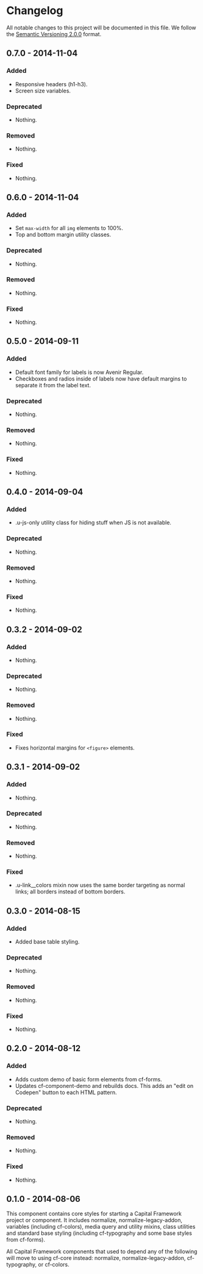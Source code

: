 # Changelog

All notable changes to this project will be documented in this file.
We follow the [Semantic Versioning 2.0.0](http://semver.org/) format.


## 0.7.0 - 2014-11-04

### Added
- Responsive headers (h1-h3).
- Screen size variables.

### Deprecated
- Nothing.

### Removed
- Nothing.

### Fixed
- Nothing.

## 0.6.0 - 2014-11-04

### Added
- Set `max-width` for all `img` elements to 100%.
- Top and bottom margin utility classes.

### Deprecated
- Nothing.

### Removed
- Nothing.

### Fixed
- Nothing.


## 0.5.0 - 2014-09-11

### Added
- Default font family for labels is now Avenir Regular.
- Checkboxes and radios inside of labels now have default margins to separate
  it from the label text.

### Deprecated
- Nothing.

### Removed
- Nothing.

### Fixed
- Nothing.


## 0.4.0 - 2014-09-04

### Added
- .u-js-only utility class for hiding stuff when JS is not available.

### Deprecated
- Nothing.

### Removed
- Nothing.

### Fixed
- Nothing.


## 0.3.2 - 2014-09-02

### Added
- Nothing.

### Deprecated
- Nothing.

### Removed
- Nothing.

### Fixed
- Fixes horizontal margins for `<figure>` elements.


## 0.3.1 - 2014-09-02

### Added
- Nothing.

### Deprecated
- Nothing.

### Removed
- Nothing.

### Fixed
- .u-link__colors mixin now uses the same border targeting as normal links;
  all borders instead of bottom borders.


## 0.3.0 - 2014-08-15

### Added
- Added base table styling.

### Deprecated
- Nothing.

### Removed
- Nothing.

### Fixed
- Nothing.


## 0.2.0 - 2014-08-12

### Added
- Adds custom demo of basic form elements from cf-forms.
- Updates cf-component-demo and rebuilds docs.
  This adds an "edit on Codepen" button to each HTML pattern.

### Deprecated
- Nothing.

### Removed
- Nothing.

### Fixed
- Nothing.


## 0.1.0 - 2014-08-06

This component contains core styles for starting a Capital Framework project or
component. It includes normalize, normalize-legacy-addon, variables (including
cf-colors), media query and utility mixins, class utilities and standard base
styling (including cf-typography and some base styles from cf-forms).

All Capital Framework components that used to depend any of the following will
move to using cf-core instead: normalize, normalize-legacy-addon, cf-typography,
or cf-colors.

